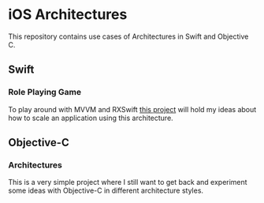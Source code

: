 # iOS Architectures

This repository contains use cases of Architectures in Swift and Objective C.


## Swift

### Role Playing Game
To play around with MVVM and RXSwift [this project](https://github.com/nabilsafatli/ios-architectures/tree/master/swift/RolePlayingGame) will hold my ideas about how to scale an application using this architecture.


## Objective-C

### Architectures
This is a very simple project where I still want to get back and experiment some ideas with Objective-C in different architecture styles.
